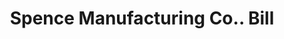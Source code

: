 ---
doi: 10.7916/D8T16FQW
date_other: '1910'
date_other_textual: '1910'
form: printed ephemera
genre:
- Invoices
name:
- Spence Manufacturing Co.
object_in_context_url: https://biggert.cul.columbia.edu/items/view/ave_biggert_00682
subject_hierarchical_geographic:
- St. Paul, Minnesota, United States
subject_name:
- Spence Manufacturing Co.
title: Spence Manufacturing Co.. Bill
sort_title: Spence Manufacturing Co.. Bill
call_number: ave_biggert_00682
coordinates:
- 44.94416666666666,-93.0936111111111
pid: ave_biggert_00682
identifiers: ave_biggert_00682
permalink: /biggert/ave_biggert_00682/
layout: iiif-image-page
---